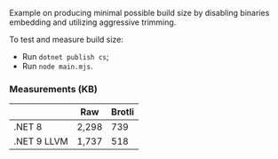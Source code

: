 Example on producing minimal possible build size by disabling binaries embedding and utilizing aggressive trimming.

To test and measure build size:
- Run `dotnet publish cs`;
- Run `node main.mjs`.

### Measurements (KB)

|             | Raw   | Brotli |
|-------------|-------|--------|
| .NET 8      | 2,298 | 739    |
| .NET 9 LLVM | 1,737 | 518    |
